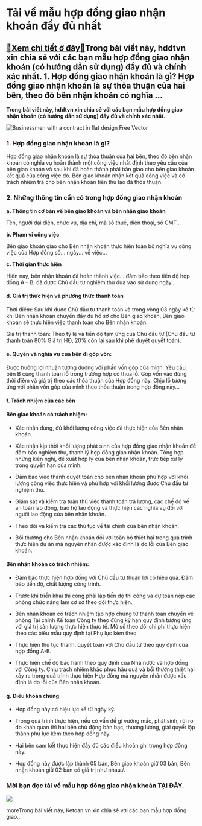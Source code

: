 Tải về mẫu hợp đồng giao nhận khoán đầy đủ nhất
===============================================

[:gift:Xem chi tiết ở đây:gift:](https://hddtvn.com/tai-ve-mau-hop-dong-giao-nhan-khoan-day-du-nhat/)Trong bài viết này, hddtvn xin chia sẻ với các bạn mẫu hợp đồng giao nhận khoán (có hướng dẫn sử dụng) đầy đủ và chính xác nhất. 1. Hợp đồng giao nhận khoán là gì? Hợp đồng giao nhận khoán là sự thỏa thuận của hai bên, theo đó bên nhận khoán có nghĩa …
------------------------------------------------------------------------------------------------------------------------------------------------------------------------------------------------------------------------------------------------------------

**Trong bài viết này, hddtvn xin chia sẻ với các bạn mẫu hợp đồng giao nhận khoán (có hướng dẫn sử dụng) đầy đủ và chính xác nhất.**


![Businessmen with a contract in flat design Free Vector](https://hddtvn.com/wp-content/uploads/2021/01/businessmen-with-contract-flat-design_23-2147552159.jpg)


### 1. Hợp đồng giao nhận khoán là gì?


Hợp đồng giao nhận khoán là sự thỏa thuận của hai bên, theo đó bên nhận khoán có nghĩa vụ hoàn thành một công việc nhất định theo yêu cầu của bên giao khoán và sau khi đã hoàn thành phải bàn giao cho bên giao khoán kết quả của công việc đó. Bên giao khoán nhận kết quả công việc và có trách nhiệm trả cho bên nhận khoán tiền thù lao đã thỏa thuận.


### 2. Những thông tin cần có trong hợp đồng giao nhận khoán


**a. Thông tin cơ bản về bên giao khoán và bên nhận giao khoán**


Tên, người đại diện, chức vụ, địa chỉ, mã số thuế, điện thoại, số CMT…


**b. Phạm vi công việc**


Bên giao khoán giao cho Bên nhận khoán thực hiện toàn bộ nghĩa vụ công việc của Hợp đồng số… ngày… về việc…


**c. Thời gian thực hiện**


Hiện nay, bên nhận khoán đã hoàn thành việc… đảm bảo theo tiến độ hợp đồng A – B, đã được Chủ đầu tư nghiệm thu đưa vào sử dụng ngày…


#### d. Giá trị thực hiện và phương thức thanh toán


Thời điểm: Sau khi được Chủ đầu tư thanh toán và trong vòng 03 ngày kể từ khi Bên nhận khoán chuyển đầy đủ hồ sơ cho Bên giao khoán, Bên giao khoán sẽ thực hiện việc thanh toán cho Bên nhận khoán.


Giá trị thanh toán: Theo tỷ lệ và tiến độ tạm ứng của Chủ đầu tư (Chủ đầu tư thanh toán 80% Giá trị HĐ, 20% còn lại sau khi phê duyệt quyết toán).


#### e. Quyền và nghĩa vụ của bên đi góp vốn:


Được hưởng lợi nhuận tương đương với phần vốn góp của mình. Yêu cầu bên B cùng thanh toán lỗ trong trường hợp có thua lỗ. Góp vốn vào đúng thời điểm và giá trị theo các thỏa thuận của Hợp đồng này. Chịu lỗ tương ứng với phần vốn góp của mình theo thỏa thuận trong hợp đồng này…


#### f. Trách nhiệm của các bên


#### Bên giao khoán có trách nhiệm:




* Xác nhận đúng, đủ khối lượng công việc đã thực hiện của Bên nhận khoán.

* Xác nhận kịp thời khối lượng phát sinh của hợp đồng giao nhận khoán để đảm bảo nghiệm thu, thanh lý hợp đồng giao nhận khoán. Tổng hợp những kiến nghị, đề xuất hợp lý của bên nhận khoán, trực tiếp xử lý trong quyền hạn của mình.

* Đảm bảo việc thanh quyết toán cho bên nhận khoán phù hợp với khối lượng công việc thực hiện và phù hợp với khối lượng được Chủ đầu tư nghiệm thu.

* Giám sát và kiểm tra tuân thủ việc thanh toán trả lương, các chế độ về an toàn lao đông, bảo hộ lao động và thực hiện các nghĩa vụ đối với người lao động của bên nhận khoán.

* Theo dõi và kiểm tra các thủ tục về tài chính của bên nhận khoán.

* Bồi thường cho Bên nhận khoán đối với toàn bộ thiệt hại trong quá trình thực hiện dự án mà nguyên nhân được xác định là do lỗi của Bên giao khoán.



#### Bên nhận khoán có trách nhiệm:




* Đảm bảo thực hiện hợp đồng với Chủ đầu tư thuận lợi có hiệu quả. Đảm bảo tiến độ, chất lượng công trình.

* Trước khi triển khai thi công phải lập tiến độ thi công và dự toán nộp các phòng chức năng làm cơ sở theo dõi thực hiện.

* Bên nhận khoán có trách nhiệm tập hợp chứng từ thanh toán chuyển về phòng Tài chính Kế toán Công ty theo đúng kỳ hạn quy định tương ứng với giá trị sản lượng thực hiện thực tế. Mở sổ theo dõi chi phí thực hiện theo các biểu mẫu quy định tại Phụ lục kèm theo

* Thực hiện thủ tục thanh, quyết toán với Chủ đầu tư theo quy định của hợp đồng A-B.

* Thực hiện chế độ bảo hành theo quy định của Nhà nước và hợp đồng với Công ty. Chịu trách nhiệm khắc phục hậu quả và bồi thường thiệt hại xảy ra trong quá trình thực hiện Hợp đồng mà nguyên nhân được xác định là do lỗi của Bên nhận khoán.



#### g. Điều khoản chung




* Hợp đồng này có hiệu lực kể từ ngày ký.

* Trong quá trình thực hiện, nếu có vấn đề gì vướng mắc, phát sinh, rủi ro do kháh quan thì hai bên chủ động bàn bạc, thương lượng, giải quyết lập thành phụ lục kèm theo hợp đồng này.

* Hai bên cam kết thực hiện đầy đủ các điều khoản ghi trong hợp đồng này.

* Hợp đồng này được lập thành 05 bản, Bên giao khoán giữ 03 bản, Bên nhận khoán giữ 02 bản có giá trị như nhau./.



### Mời bạn đọc tải về mẫu hợp đồng giao nhận khoán **TẠI ĐÂY**.


![](https://hddtvn.com/wp-content/uploads/2021/01/1ukvSWS.png)


moreTrong bài viết này, Ketoan.vn xin chia sẻ với các bạn mẫu hợp đồng giao…

